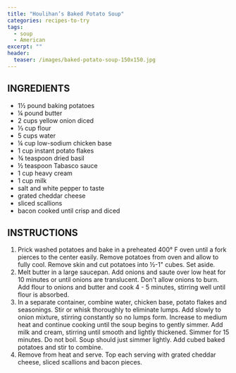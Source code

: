 ```yaml
---
title: "Houlihan’s Baked Potato Soup"
categories: recipes-to-try
tags: 
  - soup
  - American
excerpt: ""
header:
  teaser: /images/baked-potato-soup-150x150.jpg
---
```


## INGREDIENTS
* 1½ pound baking potatoes
* ¼ pound butter
* 2 cups yellow onion diced
* ⅓ cup flour
* 5 cups water
* ¼ cup low-sodium chicken base
* 1 cup instant potato flakes
* ¾ teaspoon dried basil
* ½ teaspoon Tabasco sauce
* 1 cup heavy cream
* 1 cup milk
* salt and white pepper to taste
* grated cheddar cheese
* sliced scallions
* bacon cooked until crisp and diced

## INSTRUCTIONS
1. Prick washed potatoes and bake in a preheated 400° F oven until a fork pierces to the center easily. Remove potatoes from oven and allow to fully cool. Remove skin and cut potatoes into ½-1" cubes. Set aside.
2. Melt butter in a large saucepan. Add onions and saute over low heat for 10 minutes or until onions are translucent. Don't allow onions to burn. Add flour to onions and butter and cook 4 - 5 minutes, stirring well until flour is absorbed.
3. In a separate container, combine water, chicken base, potato flakes and seasonings. Stir or whisk thoroughly to eliminate lumps. Add slowly to onion mixture, stirring constantly so no lumps form. Increase to medium heat and continue cooking until the soup begins to gently simmer. Add milk and cream, stirring until smooth and lightly thickened. Simmer for 15 minutes. Do not boil. Soup should just simmer lightly. Add cubed baked potatoes and stir to combine.
4. Remove from heat and serve. Top each serving with grated cheddar cheese, sliced scallions and bacon pieces.
